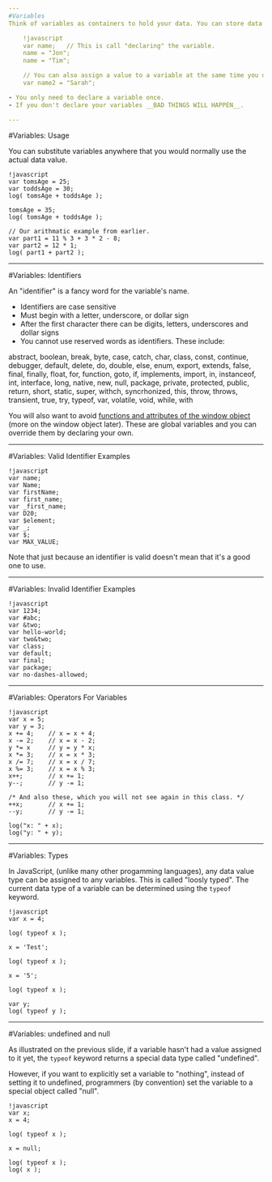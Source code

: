 ```yaml
---
#Variables
Think of variables as containers to hold your data. You can store data into variables using the assignment operator (=).

    !javascript
    var name;   // This is call "declaring" the variable.
    name = "Jon";
    name = "Tim";

    // You can also assign a value to a variable at the same time you declare it.
    var name2 = "Sarah";  

- You only need to declare a variable once.
- If you don't declare your variables __BAD THINGS WILL HAPPEN__.

---
```

#Variables: Usage

You can substitute variables anywhere that you would normally use the actual data value.

    !javascript
    var tomsAge = 25;
    var toddsAge = 30;
    log( tomsAge + toddsAge );

    tomsAge = 35;
    log( tomsAge + toddsAge );

    // Our arithmatic example from earlier.
    var part1 = 11 % 3 + 3 * 2 - 8;
    var part2 = 12 * 1;
    log( part1 + part2 );

---
#Variables: Identifiers

An "identifier" is a fancy word for the variable's name.

- Identifiers are case sensitive
- Must begin with a letter, underscore, or dollar sign
- After the first character there can be digits, letters, underscores and dollar signs
- You cannot use reserved words as identifiers. These include:

abstract, 
boolean, break, byte, 
case, catch, char, class, const, continue, 
debugger, default, delete, do, double, 
else, enum, export, extends, 
false, final, finally, float, for, function, 
goto, 
if, implements, import, in, instanceof, int, interface, 
long, 
native, new, null, 
package, private, protected, public, 
return, short, static, super, withch, syncrhonized, 
this, throw, throws, transient, true, try, typeof, 
var, volatile, void, 
while, with

You will also want to avoid [functions and attributes of the window object](https://developer.mozilla.org/en-US/docs/DOM/window) (more on the window object later). These are global variables and you can override them by declaring your own.

---
#Variables: Valid Identifier Examples

    !javascript
    var name;
    var Name;
    var firstName;
    var first_name;
    var _first_name;
    var D20;
    var $element;
    var _;
    var $;
    var MAX_VALUE;

Note that just because an identifier is valid doesn't mean that it's a good one to use.

---
#Variables: Invalid Identifier Examples

    !javascript
    var 1234;
    var #abc;
    var &two;
    var hello-world;
    var two&two;
    var class;
    var default;
    var final;
    var package;
    var no-dashes-allowed;

---
#Variables: Operators For Variables

    !javascript
    var x = 5;
    var y = 3;
    x += 4;    // x = x + 4;
    x -= 2;    // x = x - 2;
    y *= x     // y = y * x;
    x *= 3;    // x = x * 3;
    x /= 7;    // x = x / 7;
    x %= 3;    // x = x % 3;
    x++;       // x += 1;
    y--;       // y -= 1;

    /* And also these, which you will not see again in this class. */
    ++x;       // x += 1;
    --y;       // y -= 1;

    log("x: " + x);
    log("y: " + y);

---
#Variables: Types

In JavaScript, (unlike many other progamming languages), any data value type can be assigned to any variables. This is called "loosly typed". The current data type of a variable can be determined using the `typeof` keyword.

    !javascript
    var x = 4;

    log( typeof x );

    x = 'Test';

    log( typeof x );

    x = '5';

    log( typeof x );

    var y;
    log( typeof y );

---
#Variables: undefined and null

As illustrated on the previous slide, if a variable hasn't had a value assigned to it yet, the `typeof` keyword returns a special data type called "undefined".

However, if you want to explicitly set a variable to "nothing", instead of setting it to undefined, programmers (by convention) set the variable to a special object called "null".

    !javascript
    var x;
    x = 4;

    log( typeof x );

    x = null;

    log( typeof x );
    log( x );

